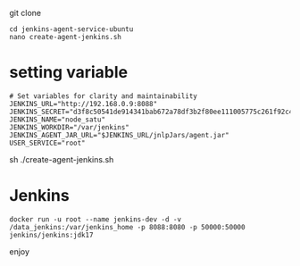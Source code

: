git clone 

```
cd jenkins-agent-service-ubuntu
nano create-agent-jenkins.sh
```

# setting variable

```
# Set variables for clarity and maintainability
JENKINS_URL="http://192.168.0.9:8088"
JENKINS_SECRET="d3f8c50541de914341bab672a78df3b2f80ee111005775c261f92c4ebc3d60ac"
JENKINS_NAME="node_satu"
JENKINS_WORKDIR="/var/jenkins"
JENKINS_AGENT_JAR_URL="$JENKINS_URL/jnlpJars/agent.jar"
USER_SERVICE="root"
```

sh ./create-agent-jenkins.sh


# Jenkins

```
docker run -u root --name jenkins-dev -d -v /data_jenkins:/var/jenkins_home -p 8088:8080 -p 50000:50000 jenkins/jenkins:jdk17
```

enjoy
